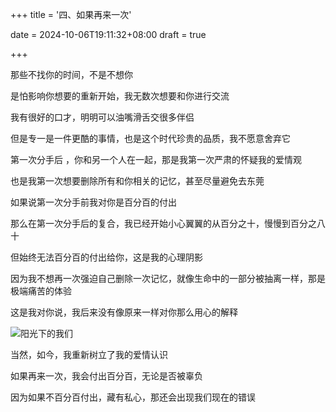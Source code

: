 +++
title = '四、如果再来一次'

date = 2024-10-06T19:11:32+08:00
draft = true



+++

那些不找你的时间，不是不想你

是怕影响你想要的重新开始，我无数次想要和你进行交流

我有很好的口才，明明可以油嘴滑舌交很多伴侣

但是专一是一件更酷的事情，也是这个时代珍贵的品质，我不愿意舍弃它

第一次分手后  ，你和另一个人在一起，那是我第一次严肃的怀疑我的爱情观

也是我第一次想要删除所有和你相关的记忆，甚至尽量避免去东莞

如果说第一次分手前我对你是百分百的付出

那么在第一次分手后的复合，我已经开始小心翼翼的从百分之十，慢慢到百分之八十

但始终无法百分百的付出给你，这是我的心理阴影

因为我不想再一次强迫自己删除一次记忆，就像生命中的一部分被抽离一样，那是极端痛苦的体验

这是我对你说，我后来没有像原来一样对你那么用心的解释

![阳光下的我们](/img/p4.jpg)

当然，如今，我重新树立了我的爱情认识

如果再来一次，我会付出百分百，无论是否被辜负

因为如果不百分百付出，藏有私心，那还会出现我们现在的错误

